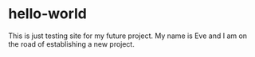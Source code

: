 # hello-world
This is just testing site for my future project. 
My name is Eve and I am on the road of establishing a new project. 
